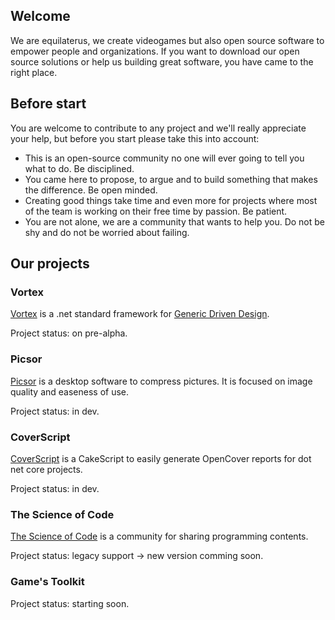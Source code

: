 ## Welcome 

We are equilaterus, we create videogames but also open source software to empower people and organizations. If you want to download our open source solutions or help us building great software, you have came to the right place.

## Before start

You are welcome to contribute to any project and we'll really appreciate your help, but before you start please take this into account:

* This is an open-source community no one will ever going to tell you what to do. Be disciplined.
* You came here to propose, to argue and to build something that makes the difference. Be open minded.
* Creating good things take time and even more for projects where most of the team is working on their free time by passion. Be patient.
* You are not alone, we are a community that wants to help you. Do not be shy and do not be worried about failing.

## Our projects

### Vortex

[Vortex](https://github.com/equilaterus/Vortex) is a .net standard framework for [Generic Driven Design](https://dacanizares.github.io/Generic-Driven-Design/).

Project status: on pre-alpha.

### Picsor

[Picsor](https://github.com/equilaterus/Picsor) is a desktop software to compress pictures. It is focused on image quality and easeness of use.

Project status: in dev.

### CoverScript

[CoverScript](https://github.com/equilaterus/CoverScript) is a CakeScript to easily generate OpenCover reports for dot net core projects.

Project status: in dev.

### The Science of Code

[The Science of Code](http://thescienceofcode.com) is a community for sharing programming contents.

Project status: legacy support -> new version comming soon.

### Game's Toolkit

Project status: starting soon.
